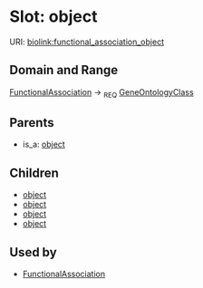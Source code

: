 # Slot: object




URI: [biolink:functional_association_object](https://w3id.org/biolink/vocab/functional_association_object)
## Domain and Range

[FunctionalAssociation](FunctionalAssociation.md) ->  <sub>REQ</sub> [GeneOntologyClass](GeneOntologyClass.md)
## Parents

 *  is_a: [object](object.md)
## Children

 *  [object](gene_to_go_term_association_object.md)
 *  [object](macromolecular_machine_to_biological_process_association_object.md)
 *  [object](macromolecular_machine_to_cellular_component_association_object.md)
 *  [object](macromolecular_machine_to_molecular_activity_association_object.md)
## Used by

 * [FunctionalAssociation](FunctionalAssociation.md)
